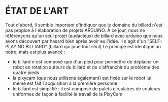 # ÉTAT DE L'ART

Tout d'abord, il semble important d'indiquer que le domaine du billard n'est pas propice à l´élaboration de projets ARDUINO.
À ce jour, nous ne référençons qu'un seul projet (audacieux) de billard avec arduino que nous avons découvert par hasard bien après avoir eu l'idée.
Il s´agit d'un "SELF-PLAYING BILLIARD" (billard qui joue tout seul)
Le principe est identique au notre, mais est plus avancé :
- le billard n´est composé que d'un pied pour permettre de déplacer un robot en rotation autours du billard et de s´affranchir du problème des quatre pieds
- la pixycam (que nous utilisons également) est fixée sur le robot lui même est fait l´acquisition à la première personne
- le billard est simplifié : il est composé de palets circulaires de couleurs uniformes de façon à facilité le travail de la PixyCam
